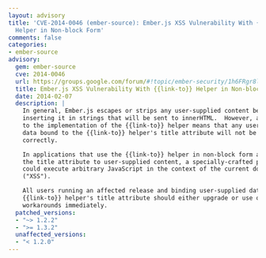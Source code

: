 ```yaml
---
layout: advisory
title: 'CVE-2014-0046 (ember-source): Ember.js XSS Vulnerability With {{link-to}}
  Helper in Non-block Form'
comments: false
categories:
- ember-source
advisory:
  gem: ember-source
  cve: 2014-0046
  url: https://groups.google.com/forum/#!topic/ember-security/1h6FRgr8lXQ
  title: Ember.js XSS Vulnerability With {{link-to}} Helper in Non-block Form
  date: 2014-02-07
  description: |
    In general, Ember.js escapes or strips any user-supplied content before
    inserting it in strings that will be sent to innerHTML.  However, a change made
    to the implementation of the {{link-to}} helper means that any user-supplied
    data bound to the {{link-to}} helper's title attribute will not be escaped
    correctly.

    In applications that use the {{link-to}} helper in non-block form and bind
    the title attribute to user-supplied content, a specially-crafted payload
    could execute arbitrary JavaScript in the context of the current domain
    ("XSS").

    All users running an affected release and binding user-supplied data to the
    {{link-to}} helper's title attribute should either upgrade or use one of the
    workarounds immediately.
  patched_versions:
  - "~> 1.2.2"
  - ">= 1.3.2"
  unaffected_versions:
  - "< 1.2.0"
---
```

